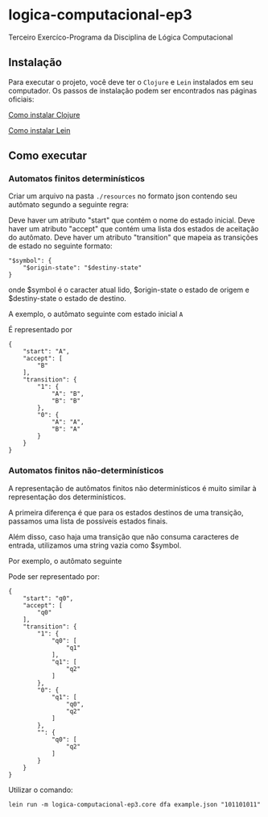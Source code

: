 # logica-computacional-ep3

Terceiro Exercíco-Programa da Disciplina de Lógica Computacional

## Instalação

Para executar o projeto, você deve ter o `Clojure` e `Lein` instalados em seu computador. Os passos de instalação podem ser encontrados nas páginas oficiais:

[Como instalar Clojure](https://clojure.org/guides/install_clojure)

[Como instalar Lein](https://leiningen.org)


## Como executar

### Automatos finitos determinísticos

Criar um arquivo na pasta  `./resources` no formato json contendo seu autômato segundo a seguinte regra:





Deve haver um atributo "start" que contém o nome do estado inicial.
Deve haver um atributo "accept" que contém uma lista dos estados de aceitação do autômato.
Deve haver um atributo "transition" que mapeia as transições de estado no seguinte formato:

```
"$symbol": {
    "$origin-state": "$destiny-state"
}
```

onde $symbol é o caracter atual lido, $origin-state o estado de origem e $destiny-state o estado de destino.


A exemplo, o autômato seguinte com estado inicial `A`



É representado por

```
{
    "start": "A",
    "accept": [
        "B"
    ],
    "transition": {
        "1": {
            "A": "B",
            "B": "B"
        },
        "0": {
            "A": "A",
            "B": "A"
        }
    }
}
```

### Automatos finitos não-determinísticos

A representação de autômatos finitos não determinísticos é muito similar à representação dos determinísticos.

A primeira diferença é que para os estados destinos de uma transição, passamos uma lista de possíveis estados finais.

Além disso, caso haja uma transição que não consuma caracteres de entrada, utilizamos uma string vazia como $symbol.

Por exemplo, o autômato seguinte



Pode ser representado por:

```
{
    "start": "q0",
    "accept": [
        "q0"
    ],
    "transition": {
        "1": {
            "q0": [
                "q1"
            ],
            "q1": [
                "q2"
            ]
        },
        "0": {
            "q1": [
                "q0",
                "q2"
            ]
        },
        "": {
            "q0": [
                "q2"
            ]
        }
    }
}
```

Utilizar o comando:
```
lein run -m logica-computacional-ep3.core dfa example.json "101101011"
```
